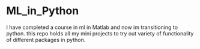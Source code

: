 # ML_in_Python
I have completed a course in ml in Matlab and now im transitioning to python. this repo holds all my mini projects to try out variety of functionality of different packages in python.
